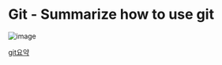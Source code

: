 # Git - Summarize how to use git
![image](https://user-images.githubusercontent.com/125323182/218610850-9143bfb7-7deb-4d21-904b-258818e9530c.png)

[git요약](https://backlog.com/git-tutorial/kr/intro/intro1_1.html)
